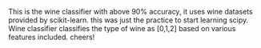 This is the wine classifier with above 90% accuracy, it uses wine datasets provided by scikit-learn.
this was just the practice to start learning scipy.
Wine classifier classifies the type of wine as [0,1,2] based on various features included.
cheers!

